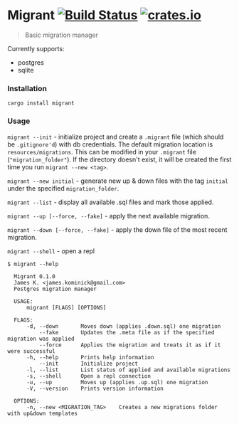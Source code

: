 # Migrant [![Build Status](https://travis-ci.org/jaemk/migrant.svg?branch=master)](https://travis-ci.org/jaemk/migrant) [![crates.io](https://img.shields.io/crates/v/migrant.svg)](https://crates.io/crates/migrant)

> Basic migration manager

Currently supports:
 * postgres
 * sqlite


### Installation

```shell
cargo install migrant
```

### Usage

`migrant --init` - initialize project and create a `.migrant` file (which should be `.gitignore'd`) with db credentials. The default migration location is `resources/migrations`. This can be modified in your `.migrant` file (`"migration_folder"`). If the directory doesn't exist, it will be created the first time you run `migrant --new <tag>`.

`migrant --new initial` - generate new up & down files with the tag `initial` under the specified `migration_folder`.

`migrant --list` - display all available .sql files and mark those applied.

`migrant --up [--force, --fake]` - apply the next available migration.

`migrant --down [--force, --fake]` - apply the down file of the most recent migration.

`migrant --shell` - open a repl

```
$ migrant --help

  Migrant 0.1.0
  James K. <james.kominick@gmail.com>
  Postgres migration manager

  USAGE:
      migrant [FLAGS] [OPTIONS]

  FLAGS:
      -d, --down       Moves down (applies .down.sql) one migration
          --fake       Updates the .meta file as if the specified migration was applied
          --force      Applies the migration and treats it as if it were successful
      -h, --help       Prints help information
          --init       Initialize project
      -l, --list       List status of applied and available migrations
      -s, --shell      Open a repl connection
      -u, --up         Moves up (applies .up.sql) one migration
      -V, --version    Prints version information

  OPTIONS:
      -n, --new <MIGRATION_TAG>    Creates a new migrations folder with up&down templates
```
